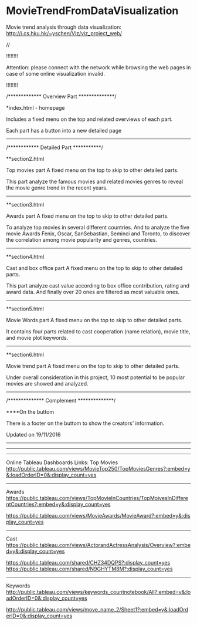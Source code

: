 # MovieTrendFromDataVisualization
Movie trend analysis through data visualization: http://i.cs.hku.hk/~yschen/Viz/viz_project_web/

//

!!!!!!!!

Attention: please connect with the network while browsing the web pages in case of some online visualization invalid.

!!!!!!!!

/************* Overview Part **************/

*index.html - homepage

Includes a fixed menu on the top and 
related overviews of each part.

Each part has a button into a new detailed page
*******************************************************************



/************ Detailed Part ***********/

**section2.html

Top movies part
A fixed menu on the top to skip to other detailed parts.

This part analyze the famous movies and related movies genres to reveal the movie genre trend in the recent years.
*******************************************************************

**section3.html

Awards part
A fixed menu on the top to skip to other detailed parts.

To analyze top movies in several different countries.
And to analyze the five movie Awards Fenix, Oscar, SanSebastian, Seminci and Toronto, to discover the correlation among movie popularity and genres, countries.
*******************************************************************

**section4.html

Cast and box office part
A fixed menu on the top to skip to other detailed parts.

This part analyze cast value according to box office contribution, rating and award data. And finally over 20 ones are filtered as most valuable ones.
*******************************************************************

**section5.html

Movie Words part
A fixed menu on the top to skip to other detailed parts.

It contains four parts related to cast cooperation (name relation), movie title, and movie plot keywords.
*******************************************************************

**section6.html

Movie trend part
A fixed menu on the top to skip to other detailed parts.

Under overall consideration in this project, 10 most potential to be popular movies are showed and analyzed.
*******************************************************************




/************** Complement **************/

****On the buttom

There is a footer on the buttom to show the creators' information.

Updated on 19/11/2016

********************************************************************
*********************************************************************
*********************************************************************

Online Tableau Dashboards Links:
Top Movies
http://public.tableau.com/views/MovieTop250/TopMoviesGenres?:embed=y&:loadOrderID=0&:display_count=yes
*********************************

Awards
https://public.tableau.com/views/TopMovieInCountries/TopMoivesInDifferentCountries?:embed=y&:display_count=yes

https://public.tableau.com/views/MovieAwards/MovieAward?:embed=y&:display_count=yes
*********************************

Cast
https://public.tableau.com/views/ActorandActressAnalysis/Overview?:embed=y&:display_count=yes

https://public.tableau.com/shared/CHZ34DQPS?:display_count=yes
https://public.tableau.com/shared/N9GHYTM8M?:display_count=yes

*********************************

Keywords
http://public.tableau.com/views/keywords_countnotebook/All?:embed=y&:loadOrderID=0&:display_count=yes

http://public.tableau.com/views/move_name_2/Sheet1?:embed=y&:loadOrderID=0&:display_count=yes

